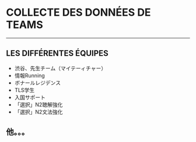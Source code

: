 # COLLECTE DES DONNÉES DE TEAMS

---

## LES DIFFÉRENTES ÉQUIPES

- 渋谷、先生チーム（マイテーィチャー）
- 情報Running
- ボナールレジデンス
- TLS学生
- 入国サポート
- 「選択」N2聴解強化
- 「選択」N2文法強化

## 他。。。



